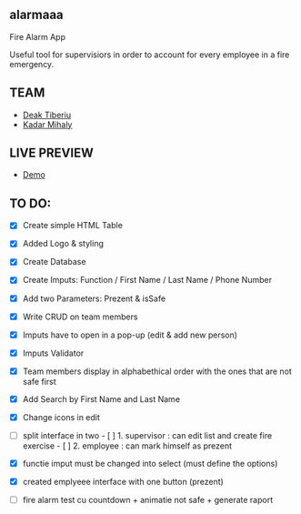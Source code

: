 ## alarmaaa
Fire Alarm App

Useful tool for supervisiors in order to account for every employee in a fire emergency.

## TEAM

- <a target="_blank" href="https://github.com/deaktiberiu/">Deak Tiberiu</a>
- <a target="_blank" href="https://github.com/mihaly1997">Kadar Mihaly</a>


## LIVE PREVIEW
- [Demo](https://deaktiberiu.io/alarmaaa/)  


## TO DO: 

- [x] Create simple HTML Table
- [x] Added Logo & styling
- [x] Create Database 
- [x] Create Imputs: Function / First Name / Last Name / Phone Number
- [x] Add two Parameters: Prezent & isSafe 
- [x] Write CRUD on team members 
- [x] Imputs have to open in a pop-up (edit & add new person)
- [x] Imputs Validator 
- [x] Team members display in alphabethical order with the ones that are not safe first
- [x] Add Search by First Name and Last Name
- [x] Change icons in edit
- [ ] split interface in two    - [ ] 1. supervisor : can edit list and create fire exercise
                                - [ ] 2. employee : can mark himself as prezent
- [x] functie imput must be changed into select (must define the options)
- [x] created emplyeee interface with one button (prezent)
- [ ] fire alarm test cu countdown + animatie not safe + generate raport 




 
